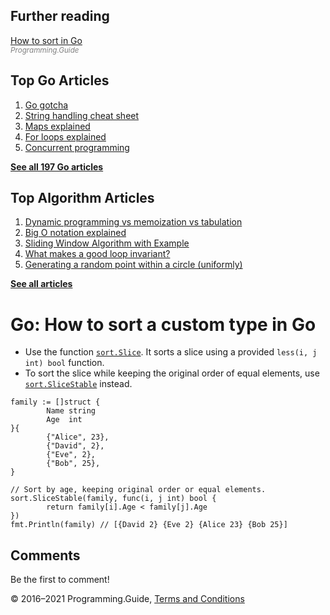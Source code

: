 <span class="underline"></span>

<span class="underline"></span>

Further reading
---------------

[How to sort in Go](how-to-sort-in-go.html)  
<span style="color: grey; font-style: italic; font-size: smaller">Programming.Guide</span>

Top Go Articles
---------------

1.  [Go gotcha](go-gotcha.html)
2.  [String handling cheat sheet](string-functions-reference-cheat-sheet.html)
3.  [Maps explained](maps-explained.html)
4.  [For loops explained](for-loop.html)
5.  [Concurrent programming](go-concurrency-tutorial.html)

[**See all 197 Go articles**](index.html)

<span class="underline"></span>

Top Algorithm Articles
----------------------

1.  [Dynamic programming vs memoization vs tabulation](../dynamic-programming-vs-memoization-vs-tabulation.html)
2.  [Big O notation explained](../big-o-notation-explained.html)
3.  [Sliding Window Algorithm with Example](../sliding-window-example.html)
4.  [What makes a good loop invariant?](../what-makes-a-good-loop-invariant.html)
5.  [Generating a random point within a circle (uniformly)](../random-point-within-circle.html)

[**See all articles**](../index.html)

Go: How to sort a custom type in Go
===================================

-   Use the function [`sort.Slice`](https://golang.org/pkg/sort/#Slice). It sorts a slice using a provided `less(i, j int) bool` function.
-   To sort the slice while keeping the original order of equal elements, use [`sort.SliceStable`](https://golang.org/pkg/sort/#SliceStable) instead.

<!-- -->

    family := []struct {
            Name string
            Age  int
    }{
            {"Alice", 23},
            {"David", 2},
            {"Eve", 2},
            {"Bob", 25},
    }

    // Sort by age, keeping original order or equal elements.
    sort.SliceStable(family, func(i, j int) bool {
            return family[i].Age < family[j].Age
    })
    fmt.Println(family) // [{David 2} {Eve 2} {Alice 23} {Bob 25}]

Comments
--------

Be the first to comment!

© 2016–2021 Programming.Guide, [Terms and Conditions](../terms-and-conditions.html)
